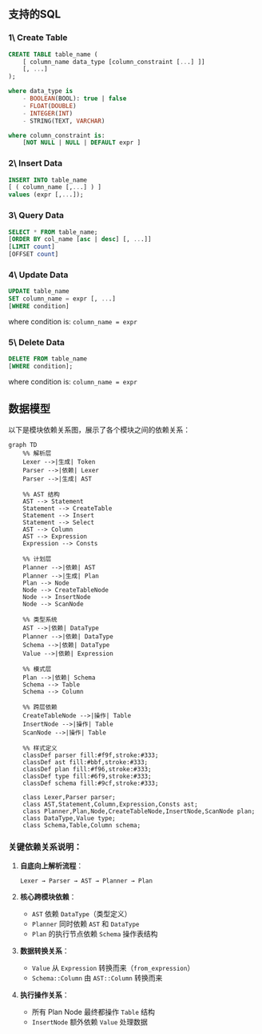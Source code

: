 
## 支持的SQL

### 1\ Create Table
``` sql
CREATE TABLE table_name (
    [ column_name data_type [column_constraint [...] ]]
    [, ...]
);

where data_type is
    - BOOLEAN(BOOL): true | false
    - FLOAT(DOUBLE)
    - INTEGER(INT)
    - STRING(TEXT, VARCHAR)

where column_constraint is:
    [NOT NULL | NULL | DEFAULT expr ]
```

### 2\ Insert Data
``` sql
INSERT INTO table_name
[ ( column_name [,...] ) ]
values (expr [,...]);
```

### 3\ Query Data
``` sql
SELECT * FROM table_name;
[ORDER BY col_name [asc | desc] [, ...]]
[LIMIT count]
[OFFSET count]
```


### 4\ Update Data
``` sql
UPDATE table_name
SET column_name = expr [, ...]
[WHERE condition]
```
where condition is: `column_name = expr`


### 5\ Delete Data
``` sql
DELETE FROM table_name
[WHERE condition];
```

where condition is: `column_name = expr`

## 数据模型

以下是模块依赖关系图，展示了各个模块之间的依赖关系：

```mermaid
graph TD
    %% 解析层
    Lexer -->|生成| Token
    Parser -->|依赖| Lexer
    Parser -->|生成| AST
    
    %% AST 结构
    AST --> Statement
    Statement --> CreateTable
    Statement --> Insert
    Statement --> Select
    AST --> Column
    AST --> Expression
    Expression --> Consts
    
    %% 计划层
    Planner -->|依赖| AST
    Planner -->|生成| Plan
    Plan --> Node
    Node --> CreateTableNode
    Node --> InsertNode
    Node --> ScanNode
    
    %% 类型系统
    AST -->|依赖| DataType
    Planner -->|依赖| DataType
    Schema -->|依赖| DataType
    Value -->|依赖| Expression
    
    %% 模式层
    Plan -->|依赖| Schema
    Schema --> Table
    Schema --> Column
    
    %% 跨层依赖
    CreateTableNode -->|操作| Table
    InsertNode -->|操作| Table
    ScanNode -->|操作| Table
    
    %% 样式定义
    classDef parser fill:#f9f,stroke:#333;
    classDef ast fill:#bbf,stroke:#333;
    classDef plan fill:#f96,stroke:#333;
    classDef type fill:#6f9,stroke:#333;
    classDef schema fill:#9cf,stroke:#333;
    
    class Lexer,Parser parser;
    class AST,Statement,Column,Expression,Consts ast;
    class Planner,Plan,Node,CreateTableNode,InsertNode,ScanNode plan;
    class DataType,Value type;
    class Schema,Table,Column schema;
```

### 关键依赖关系说明：

1. **自底向上解析流程**：
   ```
   Lexer → Parser → AST → Planner → Plan
   ```

2. **核心跨模块依赖**：
   - `AST` 依赖 `DataType`（类型定义）
   - `Planner` 同时依赖 `AST` 和 `DataType`
   - `Plan` 的执行节点依赖 `Schema` 操作表结构

3. **数据转换关系**：
   - `Value` 从 `Expression` 转换而来（`from_expression`）
   - `Schema::Column` 由 `AST::Column` 转换而来

4. **执行操作关系**：
   - 所有 Plan Node 最终都操作 `Table` 结构
   - `InsertNode` 额外依赖 `Value` 处理数据


